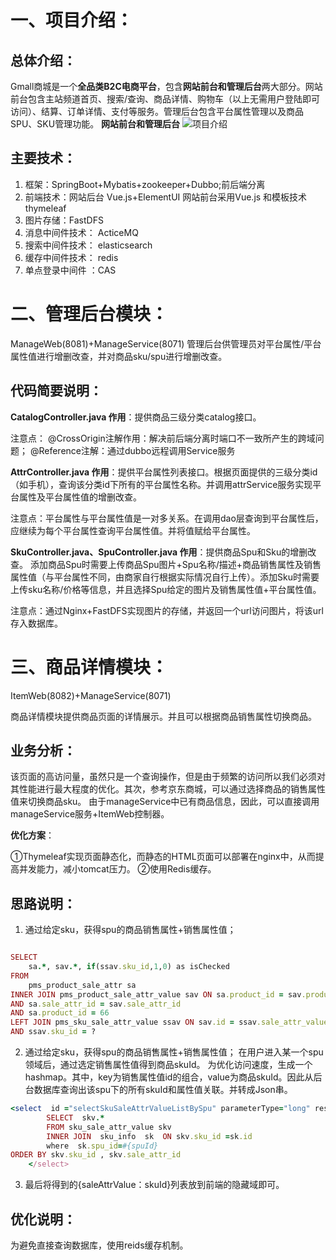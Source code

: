 # 一、项目介绍：
## 总体介绍：
  Gmall商城是一个**全品类B2C电商平台**，包含**网站前台和管理后台**两大部分。网站前台包含主站频道首页、搜索/查询、商品详情、购物车（以上无需用户登陆即可访问）、结算、订单详情、支付等服务。管理后台包含平台属性管理以及商品SPU、SKU管理功能。
**网站前台和管理后台**
![项目介绍](https://sm.ms/delete/l738n1qtPXm6OCAzgj2IfVpkWu)
## 主要技术：
1. 框架：SpringBoot+Mybatis+zookeeper+Dubbo;前后端分离
2. 前端技术：网站后台 Vue.js+ElementUI 网站前台采用Vue.js 和模板技术 thymeleaf 
3. 图片存储：FastDFS
4. 消息中间件技术： ActiceMQ
5. 搜索中间件技术： elasticsearch 
6. 缓存中间件技术： redis 
7. 单点登录中间件 ：CAS
# 二、管理后台模块：
ManageWeb(8081)+ManageService(8071)
 管理后台供管理员对平台属性/平台属性值进行增删改查，并对商品sku/spu进行增删改查。
## 代码简要说明：
**CatalogController.java 作用**：提供商品三级分类catalog接口。

注意点：  @CrossOrigin注解作用：解决前后端分离时端口不一致所产生的跨域问题；
         @Reference注解：通过dubbo远程调用Service服务
				 
**AttrController.java 作用**：提供平台属性列表接口。根据页面提供的三级分类id（如手机），查询该分类id下所有的平台属性名称。并调用attrService服务实现平台属性及平台属性值的增删改查。

注意点：平台属性与平台属性值是一对多关系。在调用dao层查询到平台属性后，应继续为每个平台属性查询平台属性值。并将值赋给平台属性。

**SkuController.java、SpuController.java 作用**：提供商品Spu和Sku的增删改查。
添加商品Spu时需要上传商品Spu图片+Spu名称/描述+商品销售属性及销售属性值（与平台属性不同，由商家自行根据实际情况自行上传）。添加Sku时需要上传sku名称/价格等信息，并且选择Spu给定的图片及销售属性值+平台属性值。

注意点：通过Nginx+FastDFS实现图片的存储，并返回一个url访问图片，将该url存入数据库。

# 三、商品详情模块：
ItemWeb(8082)+ManageService(8071)

商品详情模块提供商品页面的详情展示。并且可以根据商品销售属性切换商品。

## 业务分析：

  该页面的高访问量，虽然只是一个查询操作，但是由于频繁的访问所以我们必须对其性能进行最大程度的优化。其次，参考京东商城，可以通过选择商品的销售属性值来切换商品sku。
由于manageService中已有商品信息，因此，可以直接调用manageService服务+ItemWeb控制器。

**优化方案**：

①Thymeleaf实现页面静态化，而静态的HTML页面可以部署在nginx中，从而提高并发能力，减小tomcat压力。
②使用Redis缓存。

## 思路说明：
1. 通过给定sku，获得spu的商品销售属性+销售属性值；
```ruby

SELECT 
	sa.*, sav.*, if(ssav.sku_id,1,0) as isChecked
FROM
	pms_product_sale_attr sa
INNER JOIN pms_product_sale_attr_value sav ON sa.product_id = sav.product_id
AND sa.sale_attr_id = sav.sale_attr_id
AND sa.product_id = 66
LEFT JOIN pms_sku_sale_attr_value ssav ON sav.id = ssav.sale_attr_value_id
AND ssav.sku_id = ?
```
2. 通过给定sku，获得spu的商品销售属性+销售属性值；
在用户进入某一个spu领域后，通过选定销售属性值得到商品skuId。
为优化访问速度，生成一个hashmap。其中，key为销售属性值id的组合，value为商品skuId。因此从后台数据库查询出该spu下的所有skuId和属性值关联。并转成Json串。

```ruby
<select  id ="selectSkuSaleAttrValueListBySpu" parameterType="long" resultMap="skuSaleAttrValueMap">
        SELECT  skv.*
        FROM sku_sale_attr_value skv
        INNER JOIN  sku_info  sk  ON skv.sku_id =sk.id
        where  sk.spu_id=#{spuId}   
ORDER BY skv.sku_id , skv.sale_attr_id
    </select>
```
3. 最后将得到的{saleAttrValue：skuId}列表放到前端的隐藏域即可。
## 优化说明：
 为避免直接查询数据库，使用reids缓存机制。
 
 
